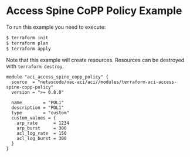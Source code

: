 <!-- BEGIN_TF_DOCS -->
# Access Spine CoPP Policy Example

To run this example you need to execute:

```bash
$ terraform init
$ terraform plan
$ terraform apply
```

Note that this example will create resources. Resources can be destroyed with `terraform destroy`.

```hcl
module "aci_access_spine_copp_policy" {
  source  = "netascode/nac-aci/aci//modules/terraform-aci-access-spine-copp-policy"
  version = ">= 0.8.0"

  name        = "POL1"
  description = "POL1"
  type        = "custom"
  custom_values = {
    arp_rate      = 1234
    arp_burst     = 300
    acl_log_rate  = 150
    acl_log_burst = 300
  }
}
```
<!-- END_TF_DOCS -->